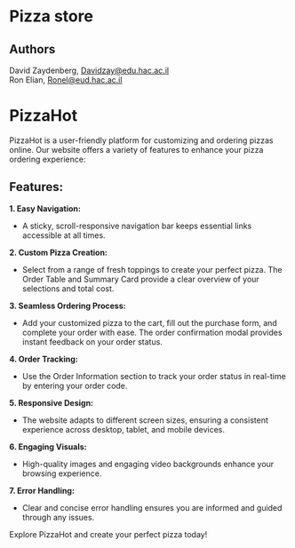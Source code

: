# Pizza store
## Authors
David Zaydenberg, Davidzay@edu.hac.ac.il<br>
Ron Elian, Ronel@eud.hac.ac.il<br>

# PizzaHot

PizzaHot is a user-friendly platform for customizing and ordering pizzas online. Our website offers a variety of features to enhance your pizza ordering experience:

## Features:

**1. Easy Navigation:**
- A sticky, scroll-responsive navigation bar keeps essential links accessible at all times.

**2. Custom Pizza Creation:**
- Select from a range of fresh toppings to create your perfect pizza. The Order Table and Summary Card provide a clear overview of your selections and total cost.

**3. Seamless Ordering Process:**
- Add your customized pizza to the cart, fill out the purchase form, and complete your order with ease. The order confirmation modal provides instant feedback on your order status.

**4. Order Tracking:**
- Use the Order Information section to track your order status in real-time by entering your order code.

**5. Responsive Design:**
- The website adapts to different screen sizes, ensuring a consistent experience across desktop, tablet, and mobile devices.

**6. Engaging Visuals:**
- High-quality images and engaging video backgrounds enhance your browsing experience.

**7. Error Handling:**
- Clear and concise error handling ensures you are informed and guided through any issues.

Explore PizzaHot and create your perfect pizza today!
